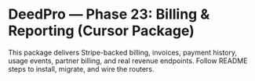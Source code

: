 # DeedPro — Phase 23: Billing & Reporting (Cursor Package)

This package delivers Stripe-backed billing, invoices, payment history, usage events, partner billing, and real revenue endpoints. Follow README steps to install, migrate, and wire the routers.
